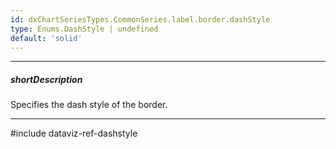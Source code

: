 ```yaml
---
id: dxChartSeriesTypes.CommonSeries.label.border.dashStyle
type: Enums.DashStyle | undefined
default: 'solid'
---
```

---
##### shortDescription
Specifies the dash style of the border.

---
#include dataviz-ref-dashstyle